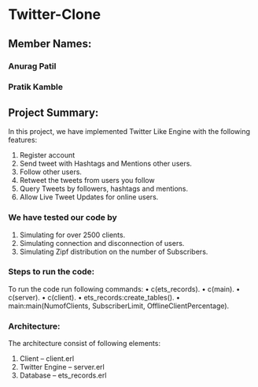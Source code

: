 # Twitter-Clone
## Member Names:
  ### Anurag Patil
  ### Pratik Kamble

## Project Summary:

In this project, we have implemented Twitter Like Engine with the following features:
1.	Register account
2.	Send tweet with Hashtags and Mentions other users. 
3.	Follow other users.
4.	Retweet the tweets from users you follow
5.	Query Tweets by followers, hashtags and mentions.
6.	Allow Live Tweet Updates for online users.

### We have tested our code by
1.	Simulating for over 2500 clients.
2.	Simulating connection and disconnection of users.
3.	Simulating Zipf distribution on the number of Subscribers.

### Steps to run the code:
To run the code run following commands:
•	c(ets_records).
•	c(main).
•	c(server).
•	c(client).
•	ets_records:create_tables().
•	main:main(NumofClients, SubscriberLimit, OfflineClientPercentage).

### Architecture:
The architecture consist of following elements:
1.	Client – client.erl
2.	Twitter Engine – server.erl
3.	Database – ets_records.erl
